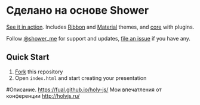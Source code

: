 # Сделано на основе Shower
[See it in action](http://shwr.me/). Includes [Ribbon](https://github.com/shower/ribbon/) and [Material](https://github.com/shower/material/) themes, and [core](https://github.com/shower/core/) with plugins.

Follow [@shower_me](https://twitter.com/shower_me) for support and updates, [file an issue](https://github.com/shower/shower/issues/new) if you have any.

## Quick Start
1. [Fork](https://github.com/shower/shower/fork) this repository
2. Open `index.html` and start creating your presentation

#Описание.
https://fual.github.io/holy-js/
Мои впечатления от конференции http://holyjs.ru/

